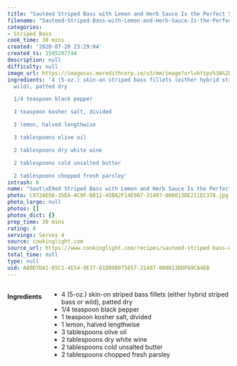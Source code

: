 ```yaml
---
title: "Sautéed Striped Bass with Lemon and Herb Sauce Is the Perfect Summer Dinner"
filename: "Sauteed-Striped-Bass-with-Lemon-and-Herb-Sauce-Is-the-Perfect-Summer-Dinner"
categories:
- Striped Bass
cook_time: 30 mins
created: '2020-07-20 23:29:04'
created_ts: 1595287744
description: null
difficulty: null
image_url: https://imagesvc.meredithcorp.io/v3/mm/image?url=https%3A%2F%2Fimg1.cookinglight.timeinc.net%2Fsites%2Fdefault%2Ffiles%2Fstyles%2Fmedium_2x%2Fpublic%2F1526940931%2Fsauteed-striped-bass-with-lemon-and-herb-sauce-1807-p59.jpg%3Fitok%3DwNncF5Ya&w=400&c=sc&poi=face&q=85
ingredients: '4 (5-oz.) skin-on striped bass fillets (either hybrid striped bass or
  wild), patted dry

  1/4 teaspoon black pepper

  1 teaspoon kosher salt, divided

  1 lemon, halved lengthwise

  3 tablespoons olive oil

  2 tablespoons dry white wine

  2 tablespoons cold unsalted butter

  2 tablespoons chopped fresh parsley'
intrash: 0
name: "Saut\xE9ed Striped Bass with Lemon and Herb Sauce Is the Perfect Summer Dinner"
photo: C972AE56-35EA-4C9F-B812-45BA2F14E9A7-31407-000013DE211EC378.jpg
photo_large: null
photos: []
photos_dict: {}
prep_time: 30 mins
rating: 0
servings: Serves 4
source: cookinglight.com
source_url: https://www.cookinglight.com/recipes/sauteed-striped-bass-with-lemon-and-herb-sauce
total_time: null
type: null
uid: A80D7DA1-65C1-4E54-9E37-61D898075857-31407-000013DDF69CA4EB
---
```

<div class="large-8 medium-7 columns" id="writeup">	</div><!-- #writeup -->
</div><!-- #row-one -->
<div class="row" id="row-two">	<div class="medium-4 small-5 columns"><h4 id="ingredients">Ingredients</h4><div class="box box-ingredients content"><ul>
<li>4 (5-oz.) skin-on striped bass fillets (either hybrid striped bass or wild), patted dry</li>
<li>1/4 teaspoon black pepper</li>
<li>1 teaspoon kosher salt, divided</li>
<li>1 lemon, halved lengthwise</li>
<li>3 tablespoons olive oil</li>
<li>2 tablespoons dry white wine</li>
<li>2 tablespoons cold unsalted butter</li>
<li>2 tablespoons chopped fresh parsley</li>
</ul>
</div>	</div>	<div class="medium-6 small-7 columns">	</div>